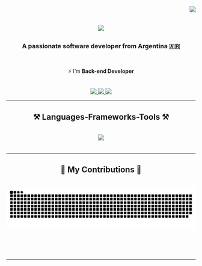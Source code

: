 <img align="right" src="https://visitor-badge.laobi.icu/badge?page_id=Marl8.Marl8" />

<h1 align="center">
    <img src="https://readme-typing-svg.herokuapp.com/?font=Righteous&size=35&center=true&vCenter=true&width=500&height=70&duration=4000&lines=Hi+There!+👋;+I'm+Martín+Lemberger!;" />
</h1>

<h3 align="center">A passionate software developer from Argentina 🇦🇷</h3>

<br/>

<div align="center">
 
 ⚡ I’m **Back-end Developer**

 </div>

  <br/>
 
<div align="center"> 
  <a href="mailto:martinlemberger.dev@gmail.com">
    <img src="https://img.shields.io/badge/Gmail-333333?style=for-the-badge&logo=gmail&logoColor=red" />
  </a>
  <a href="https://www.linkedin.com/in/martin-lem/" target="_blank">
    <img src="https://img.shields.io/badge/LinkedIn-0077B5?style=for-the-badge&logo=linkedin&logoColor=white" target="_blank" />
  </a>
  <a href="https://marl8.github.io" target="_blank">
     <img src="https://img.shields.io/badge/Portfolio-FF5722?style=for-the-badge&logo=todoist&logoColor=white" target="_blank" /> <!-- sqlite, safari, google-chrome are other good icon options -->
  </a>
</div>

 <hr/>
 
<h2 align="center">⚒️ Languages-Frameworks-Tools ⚒️</h2>
<br/>
<div align="center">
    <img src="https://skillicons.dev/icons?i=java,spring,javascript,python,flask,bootstrap,html,css,graphql,mysql,git" />
</div>

<br/>
<hr/>

<div align="center">
  <h2>🐍 My Contributions 🐍</h2>
  <br>
  <img alt="snake eating my contributions" src="https://raw.githubusercontent.com/Marl8/Marl8/output/github-contribution-grid-snake.svg" />
  
  <br/><br/><br/>
</div>

<hr/>
